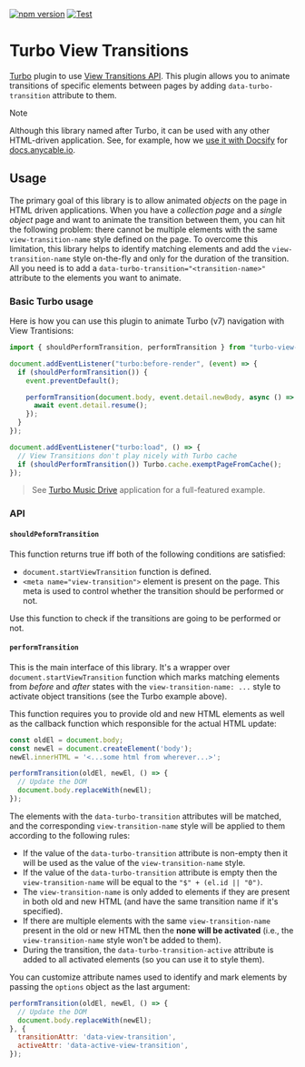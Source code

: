[![npm version](https://badge.fury.io/js/turbo-view-transitions.svg)](https://badge.fury.io/js/turbo-view-transitions)
[![Test](https://github.com/palkan/turbo-view-transitions/workflows/Test/badge.svg)](https://github.com/palkan/turbo-view-transitions/actions)

# Turbo View Transitions

[Turbo][] plugin to use [View Transitions API](https://developer.mozilla.org/en-US/docs/Web/API/View_Transitions_API). This plugin allows you to animate transitions of specific elements between pages by adding `data-turbo-transition` attribute to them.

> [!NOTE]
> Although this library named after Turbo, it can be used with any other HTML-driven application. See, for example, how we [use it with Docsify](https://github.com/anycable/docs.anycable.io/commit/e49d916e920aa6402e4d3cfffa122eebe0f2cb5f) for [docs.anycable.io](https://docs.anycable.io).

## Usage

The primary goal of this library is to allow animated _objects_ on the page in HTML driven applications. When you have a _collection page_ and a _single object_ page and want to animate the transition between them, you can hit the following problem: there cannot be multiple elements with the same `view-transition-name` style defined on the page. To overcome this limitation, this library helps to identify matching elements and add the `view-transition-name` style on-the-fly and only for the duration of the transition. All you need is to add a `data-turbo-transition="<transition-name>"` attribute to the elements you want to animate.

### Basic Turbo usage

Here is how you can use this plugin to animate Turbo (v7) navigation with View Trantisions:

```js
import { shouldPerformTransition, performTransition } from "turbo-view-transitions";

document.addEventListener("turbo:before-render", (event) => {
  if (shouldPerformTransition()) {
    event.preventDefault();

    performTransition(document.body, event.detail.newBody, async () => {
      await event.detail.resume();
    });
  }
});

document.addEventListener("turbo:load", () => {
  // View Transitions don't play nicely with Turbo cache
  if (shouldPerformTransition()) Turbo.cache.exemptPageFromCache();
});
```

> See [Turbo Music Drive](https://github.com/palkan/turbo-music-drive) application for a full-featured example.

### API

#### `shouldPeformTransition`

This function returns true iff both of the following conditions are satisfied:

- `document.startViewTransition` function is defined.
- `<meta name="view-transition">` element is present on the page. This meta is used to control whether the transition should be performed or not.

Use this function to check if the transitions are going to be performed or not.

#### `performTransition`

This is the main interface of this library. It's a wrapper over `document.startViewTransition` function which marks matching elements from _before_ and _after_ states with the `view-transition-name: ...` style to activate object transitions (see the Turbo example above).

This function requires you to provide old and new HTML elements as well as the callback function which responsible for the actual HTML update:

```js
const oldEl = document.body;
const newEl = document.createElement('body');
newEl.innerHTML = '<...some html from wherever...>';

performTransition(oldEl, newEl, () => {
  // Update the DOM
  document.body.replaceWith(newEl);
});
```

The elements with the `data-turbo-transition` attributes will be matched, and the corresponding `view-transition-name` style will be applied to them according to the following rules:

- If the value of the `data-turbo-transition` attribute is non-empty then it will be used as the value of the `view-transition-name` style.
- If the value of the `data-turbo-transition` attribute is empty then the `view-transition-name` will be equal to the `"$" + (el.id || "0")`.
- The `view-transition-name` is only added to elements if they are present in both old and new HTML (and have the same transition name if it's specified).
- If there are multiple elements with the same `view-transition-name` present in the old or new HTML then the **none will be activated** (i.e., the `view-transition-name` style won't be added to them).
- During the transition, the `data-turbo-transition-active` attribute is added to all activated elements (so you can use it to style them).

You can customize attribute names used to identify and mark elements by passing the `options` object as the last argument:

```js
performTransition(oldEl, newEl, () => {
  // Update the DOM
  document.body.replaceWith(newEl);
}, {
  transitionAttr: 'data-view-transition',
  activeAttr: 'data-active-view-transition',
});
```

[Turbo]: https://turbo.hotwire.dev/

